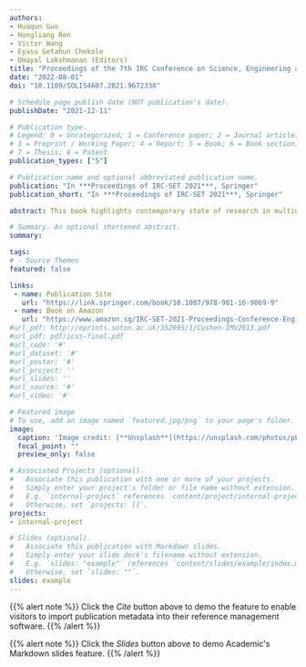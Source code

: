 ```yaml
---
authors:
- Huaqun Guo
- Hongliang Ren
- Victor Wang
- Eyasu Getahun Chekole
- Umayal Lakshmanan (Editors)
title: "Proceedings of the 7th IRC Conference on Science, Engineering and Technology (IRC-SET'21)"
date: "2022-08-01"
doi: "10.1109/SOLI54607.2021.9672338"

# Schedule page publish date (NOT publication's date).
publishDate: "2021-12-11"

# Publication type.
# Legend: 0 = Uncategorized; 1 = Conference paper; 2 = Journal article;
# 3 = Preprint / Working Paper; 4 = Report; 5 = Book; 6 = Book section;
# 7 = Thesis; 8 = Patent
publication_types: ["5"]

# Publication name and optional abbreviated publication name.
publication: "In ***Proceedings of IRC-SET 2021***, Springer"
publication_short: "In ***Proceedings of IRC-SET 2021***, Springer"

abstract: This book highlights contemporary state of research in multidisciplinary areas in computer science, computer engineering, chemical engineering, mechanical engineering, physics, biomedical sciences, life sciences, medicine, and health care. The accepted submissions to the 7th IRC Conference on Science, Engineering and Technology (IRC-SET 2021) that were presented on August 7, 2021, are published in this conference proceedings. The papers presented here were shortlisted after extensive rounds of rigorous reviews by a panel of esteemed individuals who are pioneers and experts in their respective domains.

# Summary. An optional shortened abstract.
summary: 

tags:
# - Source Themes
featured: false

links:
 - name: Publication Site
   url: "https://link.springer.com/book/10.1007/978-981-16-9869-9"
 - name: Book on Amazon
   url: "https://www.amazon.sg/IRC-SET-2021-Proceedings-Conference-Engineering/dp/9811698686/ref=asc_df_9811698686/?tag=googleshoppin-22&linkCode=df0&hvadid=606222621324&hvpos=&hvnetw=g&hvrand=9947739104393342042&hvpone=&hvptwo=&hvqmt=&hvdev=c&hvdvcmdl=&hvlocint=&hvlocphy=9062548&hvtargid=pla-1714038169144&psc=1"
#url_pdf: http://eprints.soton.ac.uk/352095/1/Cushen-IMV2013.pdf
#url_pdf: pdf/icss-final.pdf
#url_code: '#'
#url_dataset: '#'
#url_poster: '#'
#url_project: ''
#url_slides: ''
#url_source: '#'
#url_video: '#'

# Featured image
# To use, add an image named `featured.jpg/png` to your page's folder. 
image:
  caption: 'Image credit: [**Unsplash**](https://unsplash.com/photos/pLCdAaMFLTE)'
  focal_point: ""
  preview_only: false

# Associated Projects (optional).
#   Associate this publication with one or more of your projects.
#   Simply enter your project's folder or file name without extension.
#   E.g. `internal-project` references `content/project/internal-project/index.md`.
#   Otherwise, set `projects: []`.
projects:
- internal-project

# Slides (optional).
#   Associate this publication with Markdown slides.
#   Simply enter your slide deck's filename without extension.
#   E.g. `slides: "example"` references `content/slides/example/index.md`.
#   Otherwise, set `slides: ""`.
slides: example
---
```


{{% alert note %}}
Click the *Cite* button above to demo the feature to enable visitors to import publication metadata into their reference management software.
{{% /alert %}}

{{% alert note %}}
Click the *Slides* button above to demo Academic's Markdown slides feature.
{{% /alert %}}

